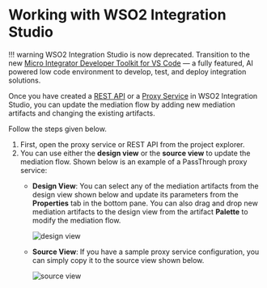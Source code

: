 # Working with WSO2 Integration Studio

!!! warning
    WSO2 Integration Studio is now deprecated. Transition to the new [Micro Integrator Developer Toolkit for VS Code]({{base_path}}/develop/mi-for-vscode/install-wso2-mi-for-vscode/) — a fully featured, AI powered low code environment to develop, test, and deploy integration solutions.

Once you have created a [REST API]({{base_path}}/develop/creating-artifacts/creating-an-api) or a [Proxy Service]({{base_path}}/develop/creating-artifacts/creating-a-proxy-service) in WSO2 Integration Studio, you can update the mediation flow by adding new mediation artifacts and changing the existing artifacts.

Follow the steps given below.

1.  First, open the proxy service or REST API from the project explorer.
2.  You can use either the **design view** or the **source view** to update the mediation flow. Shown below is an example of a PassThrough proxy service:
    -   **Design View**:
        You can select any of the mediation artifacts from the design view shown below and update its parameters from the **Properties** tab in the bottom pane. You can also drag and drop new mediation artifacts to the design view from the artifact **Palette** to modify the mediation flow.

        ![design view]({{base_path}}/assets/img/integrate/design-workflow/design-view.png)

    -   **Source View**:
        If you have a sample proxy service configuration, you can simply copy it to the source view shown below.

        ![source view]({{base_path}}/assets/img/integrate/design-workflow/source-view.png)